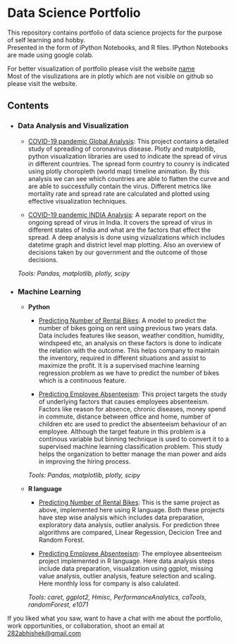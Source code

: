 # Data Science Portfolio
This repository contains portfolio of data science projects for the purpose of self learning and hobby.<br>
Presented in the form of iPython Notebooks, and R files. IPython Notebooks are made using google colab.

For better visualization of portfolio please visit the website [name](link)<br>
Most of the visulizations are in plotly which are not visible on github so please visit the website.

## Contents

- ### Data Analysis and Visualization
    
	- [COVID-19 pandemic Global Analysis](link): This project contains a detailed study of spreading of coronavirus disease. Plotly and matplotlib, python visualization libraries are used to indicate the spread of virus in different countries. The spread form country to counry is indicated using plotly choropleth (world map) timeline animation. By this analysis we can see which countries are able to flatten the curve and are able to successfully contain the virus. Different metrics like mortality rate and spread rate are calculated and plotted using effective visualization techniques.

	- [COVID-19 pandemic INDIA Analysis](link): A separate report on the ongoing spread of virus in India. It covers the spread of virus in different states of India and what are the factors that effect the spread. A deep analysis is done using vizualizations which includes datetime graph and district level map plotting. Also an overview of decisions taken by our government and the outcome of those decisions.
	
	_Tools: Pandas, matplotlib, plotly, scipy_
	
- ### Machine Learning
    - __Python__
    	- [Predicting Number of Rental Bikes](link): A model to predict the number of bikes going on rent using previous two years data. Data includes features like season, weather condition, humidity, windspeed etc, an analysis on these factors is done to indicate the relation with the outcome. This helps company to maintain the inventory, required in different situations and assist to maximize the profit. It is a supervised machine learning regression problem as we have to predict the number of bikes which is a continuous feature.
    	
    	- [Predicting Employee Absenteeism](link): This project targets the study of underlying factors that causes employees absenteeism. Factors like reason for absence, chronic diseases, money spend in commute, distance between office and home, number of children etc are used to predict the absenteeism behaviour of an employee. Although the target feature in this problem is a continous variable but binning technique is used to convert it to a supervised machine learning classification problem. This study helps the organization to better manage the man power and aids in improving the hiring process.

        _Tools: Pandas, matplotlib, plotly, scipy_
        
    - __R language__ 
        - [Predicting Number of Rental Bikes](link): This is the same project as above, implemented here using R language. Both these projects have step wise analysis which includes data preparation, exploratory data analysis, outlier analysis. For prediction three algorithms are compared, Linear Regession, Decicion Tree and Random Forest.
        
        - [Predicting Employee Absenteeism](link): The employee absenteeism project implemented in R language. Here data analysis steps include data preparation, visualization using ggplot, missing value analysis,
        outlier analysis, feature selection and scaling. Here monthly loss for company is also calulated.
        
        _Tools: caret, ggplot2, Hmisc, PerformanceAnalytics, caTools, randomForest, e1071_
        

If you liked what you saw, want to have a chat with me about the portfolio, work opportunities, or collaboration, shoot an email at 282abhishek@gmail.com 
